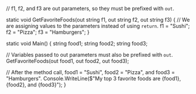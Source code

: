 // f1, f2, and f3 are out parameters, so they must be prefixed with `out`.

static void GetFavoriteFoods(out string f1, out string f2, out string f3)
{
  // We are assigning values to the parameters instead of using `return`.
  f1 = "Sushi";
  f2 = "Pizza";
  f3 = "Hamburgers";
}
 
static void Main()
{
  string food1;
  string food2;
  string food3;
  
  // Variables passed to out parameters must also be prefixed with `out`.
  GetFavoriteFoods(out food1, out food2, out food3);
  
  // After the method call, food1 = "Sushi", food2 = "Pizza", and food3 = "Hamburgers".
  Console.WriteLine($"My top 3 favorite foods are {food1}, {food2}, and {food3}");
}
